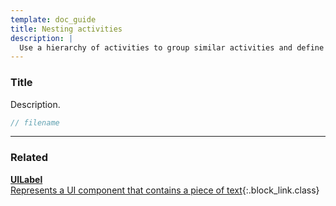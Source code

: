 ```yaml
---
template: doc_guide
title: Nesting activities
description: |
  Use a hierarchy of activities to group similar activities and define relative paths.
---
```


<section>

### Title

Description.

</section>

```typescript
// filename
```

---

<footer>

### Related

[**UILabel**<br>Represents a UI component that contains a piece of text](/docs/ref/UILabel){:.block_link.class}

</footer>
